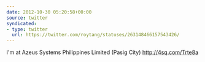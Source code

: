 ```yaml
---
date: 2012-10-30 05:20:58+00:00
source: twitter
syndicated:
- type: twitter
  url: https://twitter.com/roytang/statuses/263148466157543426/
---
```


I'm at Azeus Systems Philippines Limited (Pasig City) http://4sq.com/Trte8a